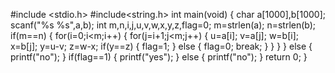#include <stdio.h>
#include<string.h>
int main(void) 
{
	char a[1000],b[1000];
	scanf("%s %s",a,b);
	int m,n,i,j,u,v,w,x,y,z,flag=0;
	m=strlen(a);
	n=strlen(b);
	if(m==n)
	{
	for(i=0;i<m;i++)
	{
		for(j=i+1;j<m;j++)
		{
			u=a[i];
			v=a[j];
			w=b[i];
			x=b[j];
			y=u-v;
			z=w-x;
			if(y==z)
			{
				flag=1;
			}
			else
			{
				flag=0;
				break;
			}
		}
	}
	}
	else
	{
		printf("no");
	}
	if(flag==1)
	{
		printf("yes");
	}
	else
	{
		printf("no");
	}
	return 0;
}
